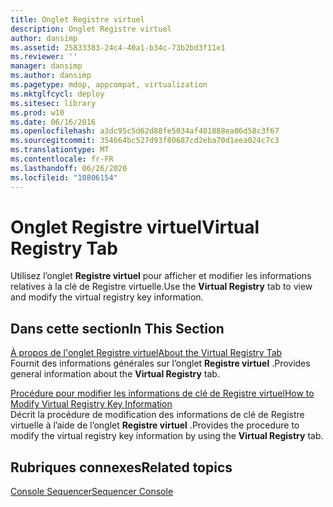 ```yaml
---
title: Onglet Registre virtuel
description: Onglet Registre virtuel
author: dansimp
ms.assetid: 25833383-24c4-40a1-b34c-73b2bd3f11e1
ms.reviewer: ''
manager: dansimp
ms.author: dansimp
ms.pagetype: mdop, appcompat, virtualization
ms.mktglfcycl: deploy
ms.sitesec: library
ms.prod: w10
ms.date: 06/16/2016
ms.openlocfilehash: a3dc95c5d62d88fe5034af401888ea06d58c3f67
ms.sourcegitcommit: 354664bc527d93f80687cd2eba70d1eea024c7c3
ms.translationtype: MT
ms.contentlocale: fr-FR
ms.lasthandoff: 06/26/2020
ms.locfileid: "10806154"
---
```

# <span data-ttu-id="fb6d9-103">Onglet Registre virtuel</span><span class="sxs-lookup"><span data-stu-id="fb6d9-103">Virtual Registry Tab</span></span>


<span data-ttu-id="fb6d9-104">Utilisez l’onglet **Registre virtuel** pour afficher et modifier les informations relatives à la clé de Registre virtuelle.</span><span class="sxs-lookup"><span data-stu-id="fb6d9-104">Use the **Virtual Registry** tab to view and modify the virtual registry key information.</span></span>

## <span data-ttu-id="fb6d9-105">Dans cette section</span><span class="sxs-lookup"><span data-stu-id="fb6d9-105">In This Section</span></span>


<a href="" id="about-the-virtual-registry-tab"></a>[<span data-ttu-id="fb6d9-106">À propos de l'onglet Registre virtuel</span><span class="sxs-lookup"><span data-stu-id="fb6d9-106">About the Virtual Registry Tab</span></span>](about-the-virtual-registry-tab.md)  
<span data-ttu-id="fb6d9-107">Fournit des informations générales sur l’onglet **Registre virtuel** .</span><span class="sxs-lookup"><span data-stu-id="fb6d9-107">Provides general information about the **Virtual Registry** tab.</span></span>

<a href="" id="how-to-modify-virtual-registry-key-information"></a>[<span data-ttu-id="fb6d9-108">Procédure pour modifier les informations de clé de Registre virtuel</span><span class="sxs-lookup"><span data-stu-id="fb6d9-108">How to Modify Virtual Registry Key Information</span></span>](how-to-modify-virtual-registry-key-information.md)  
<span data-ttu-id="fb6d9-109">Décrit la procédure de modification des informations de clé de Registre virtuelle à l’aide de l’onglet **Registre virtuel** .</span><span class="sxs-lookup"><span data-stu-id="fb6d9-109">Provides the procedure to modify the virtual registry key information by using the **Virtual Registry** tab.</span></span>

## <span data-ttu-id="fb6d9-110">Rubriques connexes</span><span class="sxs-lookup"><span data-stu-id="fb6d9-110">Related topics</span></span>


[<span data-ttu-id="fb6d9-111">Console Sequencer</span><span class="sxs-lookup"><span data-stu-id="fb6d9-111">Sequencer Console</span></span>](sequencer-console.md)

 

 





